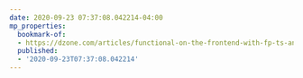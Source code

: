 ```yaml
---
date: 2020-09-23 07:37:08.042214-04:00
mp_properties:
  bookmark-of:
  - https://dzone.com/articles/functional-on-the-frontend-with-fp-ts-and-pipe
  published:
  - '2020-09-23T07:37:08.042214'
---
```


